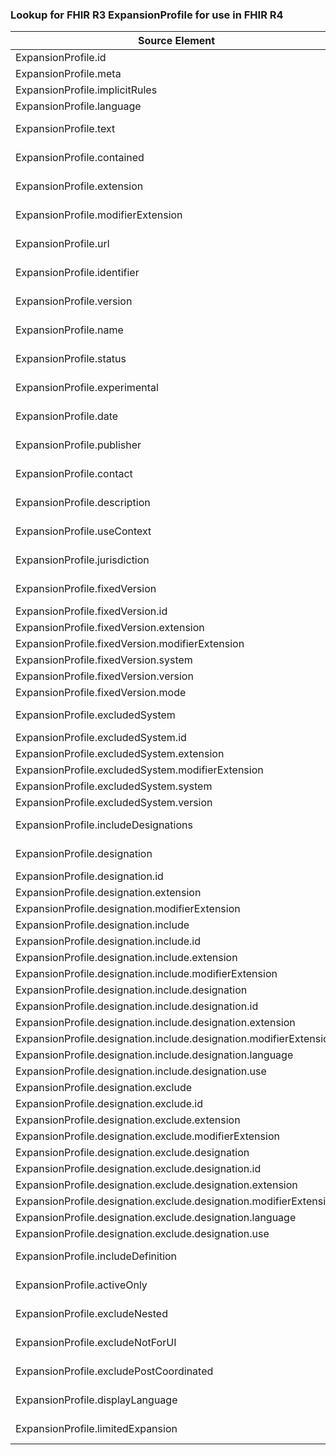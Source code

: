 ### Lookup for FHIR R3 ExpansionProfile for use in FHIR R4

| Source Element | Usage | Target |
| -------------- | ----- | ------ |
| ExpansionProfile.id | UseElementRenamed | Parameters.id |
| ExpansionProfile.meta | UseElementRenamed | Parameters.meta |
| ExpansionProfile.implicitRules | UseElementRenamed | Parameters.implicitRules |
| ExpansionProfile.language | UseElementRenamed | Parameters.language |
| ExpansionProfile.text | UseExtension | http://hl7.org/fhir/3.0/StructureDefinition/extension-ExpansionProfile.text |
| ExpansionProfile.contained | UseExtension | http://hl7.org/fhir/3.0/StructureDefinition/extension-ExpansionProfile.contained |
| ExpansionProfile.extension | UseExtension | http://hl7.org/fhir/3.0/StructureDefinition/extension-ExpansionProfile.extension |
| ExpansionProfile.modifierExtension | UseExtension | http://hl7.org/fhir/3.0/StructureDefinition/extension-ExpansionProfile.modifierExtension |
| ExpansionProfile.url | UseExtension | http://hl7.org/fhir/3.0/StructureDefinition/extension-ExpansionProfile.url |
| ExpansionProfile.identifier | UseExtension | http://hl7.org/fhir/3.0/StructureDefinition/extension-ExpansionProfile.identifier |
| ExpansionProfile.version | UseExtension | http://hl7.org/fhir/3.0/StructureDefinition/extension-ExpansionProfile.version |
| ExpansionProfile.name | UseExtension | http://hl7.org/fhir/3.0/StructureDefinition/extension-ExpansionProfile.name |
| ExpansionProfile.status | UseExtension | http://hl7.org/fhir/3.0/StructureDefinition/extension-ExpansionProfile.status |
| ExpansionProfile.experimental | UseExtension | http://hl7.org/fhir/3.0/StructureDefinition/extension-ExpansionProfile.experimental |
| ExpansionProfile.date | UseExtension | http://hl7.org/fhir/3.0/StructureDefinition/extension-ExpansionProfile.date |
| ExpansionProfile.publisher | UseExtension | http://hl7.org/fhir/3.0/StructureDefinition/extension-ExpansionProfile.publisher |
| ExpansionProfile.contact | UseExtension | http://hl7.org/fhir/3.0/StructureDefinition/extension-ExpansionProfile.contact |
| ExpansionProfile.description | UseExtension | http://hl7.org/fhir/3.0/StructureDefinition/extension-ExpansionProfile.description |
| ExpansionProfile.useContext | UseExtension | http://hl7.org/fhir/3.0/StructureDefinition/extension-ExpansionProfile.useContext |
| ExpansionProfile.jurisdiction | UseExtension | http://hl7.org/fhir/3.0/StructureDefinition/extension-ExpansionProfile.jurisdiction |
| ExpansionProfile.fixedVersion | UseExtension | http://hl7.org/fhir/3.0/StructureDefinition/extension-ExpansionProfile.fixedVersion |
| ExpansionProfile.fixedVersion.id | UseExtensionFromAncestor | - |
| ExpansionProfile.fixedVersion.extension | UseExtensionFromAncestor | - |
| ExpansionProfile.fixedVersion.modifierExtension | UseExtensionFromAncestor | - |
| ExpansionProfile.fixedVersion.system | UseExtensionFromAncestor | - |
| ExpansionProfile.fixedVersion.version | UseExtensionFromAncestor | - |
| ExpansionProfile.fixedVersion.mode | UseExtensionFromAncestor | - |
| ExpansionProfile.excludedSystem | UseExtension | http://hl7.org/fhir/3.0/StructureDefinition/extension-ExpansionProfile.excludedSystem |
| ExpansionProfile.excludedSystem.id | UseExtensionFromAncestor | - |
| ExpansionProfile.excludedSystem.extension | UseExtensionFromAncestor | - |
| ExpansionProfile.excludedSystem.modifierExtension | UseExtensionFromAncestor | - |
| ExpansionProfile.excludedSystem.system | UseExtensionFromAncestor | - |
| ExpansionProfile.excludedSystem.version | UseExtensionFromAncestor | - |
| ExpansionProfile.includeDesignations | UseExtension | http://hl7.org/fhir/3.0/StructureDefinition/extension-ExpansionProfile.includeDesignations |
| ExpansionProfile.designation | UseExtension | http://hl7.org/fhir/3.0/StructureDefinition/extension-ExpansionProfile.designation |
| ExpansionProfile.designation.id | UseExtensionFromAncestor | - |
| ExpansionProfile.designation.extension | UseExtensionFromAncestor | - |
| ExpansionProfile.designation.modifierExtension | UseExtensionFromAncestor | - |
| ExpansionProfile.designation.include | UseExtensionFromAncestor | - |
| ExpansionProfile.designation.include.id | UseExtensionFromAncestor | - |
| ExpansionProfile.designation.include.extension | UseExtensionFromAncestor | - |
| ExpansionProfile.designation.include.modifierExtension | UseExtensionFromAncestor | - |
| ExpansionProfile.designation.include.designation | UseExtensionFromAncestor | - |
| ExpansionProfile.designation.include.designation.id | UseExtensionFromAncestor | - |
| ExpansionProfile.designation.include.designation.extension | UseExtensionFromAncestor | - |
| ExpansionProfile.designation.include.designation.modifierExtension | UseExtensionFromAncestor | - |
| ExpansionProfile.designation.include.designation.language | UseExtensionFromAncestor | - |
| ExpansionProfile.designation.include.designation.use | UseExtensionFromAncestor | - |
| ExpansionProfile.designation.exclude | UseExtensionFromAncestor | - |
| ExpansionProfile.designation.exclude.id | UseExtensionFromAncestor | - |
| ExpansionProfile.designation.exclude.extension | UseExtensionFromAncestor | - |
| ExpansionProfile.designation.exclude.modifierExtension | UseExtensionFromAncestor | - |
| ExpansionProfile.designation.exclude.designation | UseExtensionFromAncestor | - |
| ExpansionProfile.designation.exclude.designation.id | UseExtensionFromAncestor | - |
| ExpansionProfile.designation.exclude.designation.extension | UseExtensionFromAncestor | - |
| ExpansionProfile.designation.exclude.designation.modifierExtension | UseExtensionFromAncestor | - |
| ExpansionProfile.designation.exclude.designation.language | UseExtensionFromAncestor | - |
| ExpansionProfile.designation.exclude.designation.use | UseExtensionFromAncestor | - |
| ExpansionProfile.includeDefinition | UseExtension | http://hl7.org/fhir/3.0/StructureDefinition/extension-ExpansionProfile.includeDefinition |
| ExpansionProfile.activeOnly | UseExtension | http://hl7.org/fhir/3.0/StructureDefinition/extension-ExpansionProfile.activeOnly |
| ExpansionProfile.excludeNested | UseExtension | http://hl7.org/fhir/3.0/StructureDefinition/extension-ExpansionProfile.excludeNested |
| ExpansionProfile.excludeNotForUI | UseExtension | http://hl7.org/fhir/3.0/StructureDefinition/extension-ExpansionProfile.excludeNotForUI |
| ExpansionProfile.excludePostCoordinated | UseExtension | http://hl7.org/fhir/3.0/StructureDefinition/extension-ExpansionProfile.excludePostCoordinated |
| ExpansionProfile.displayLanguage | UseExtension | http://hl7.org/fhir/3.0/StructureDefinition/extension-ExpansionProfile.displayLanguage |
| ExpansionProfile.limitedExpansion | UseExtension | http://hl7.org/fhir/3.0/StructureDefinition/extension-ExpansionProfile.limitedExpansion |

